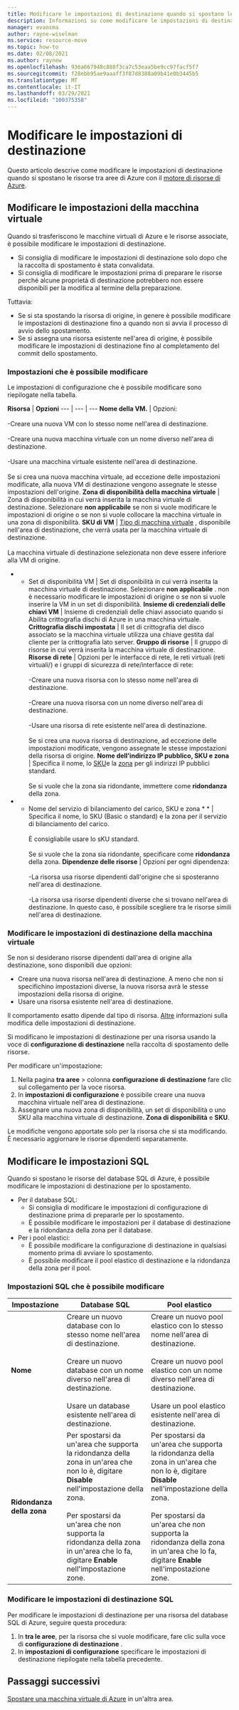 ```yaml
---
title: Modificare le impostazioni di destinazione quando si spostano le VM di Azure tra le aree con Azure Resource Mover
description: Informazioni su come modificare le impostazioni di destinazione quando si spostano le VM di Azure tra le aree con Azure Resource Mover.
manager: evansma
author: rayne-wiselman
ms.service: resource-move
ms.topic: how-to
ms.date: 02/08/2021
ms.author: raynew
ms.openlocfilehash: 936a667948c888f3ca7c53eaa5be9cc97facf5f7
ms.sourcegitcommit: f28ebb95ae9aaaff3f87d8388a09b41e0b3445b5
ms.translationtype: MT
ms.contentlocale: it-IT
ms.lasthandoff: 03/29/2021
ms.locfileid: "100375358"
---
```

# <a name="modify-destination-settings"></a>Modificare le impostazioni di destinazione

Questo articolo descrive come modificare le impostazioni di destinazione quando si spostano le risorse tra aree di Azure con il [motore di risorse di Azure](overview.md).


## <a name="modify-vm-settings"></a>Modificare le impostazioni della macchina virtuale

Quando si trasferiscono le macchine virtuali di Azure e le risorse associate, è possibile modificare le impostazioni di destinazione. 

- Si consiglia di modificare le impostazioni di destinazione solo dopo che la raccolta di spostamento è stata convalidata.
- Si consiglia di modificare le impostazioni prima di preparare le risorse perché alcune proprietà di destinazione potrebbero non essere disponibili per la modifica al termine della preparazione.

Tuttavia:
- Se si sta spostando la risorsa di origine, in genere è possibile modificare le impostazioni di destinazione fino a quando non si avvia il processo di avvio dello spostamento.
- Se si assegna una risorsa esistente nell'area di origine, è possibile modificare le impostazioni di destinazione fino al completamento del commit dello spostamento.

### <a name="settings-you-can-modify"></a>Impostazioni che è possibile modificare

Le impostazioni di configurazione che è possibile modificare sono riepilogate nella tabella.

**Risorsa** | **Opzioni** 
--- | --- | --- 
**Nome della VM.** | Opzioni:<br/><br/> -Creare una nuova VM con lo stesso nome nell'area di destinazione.<br/><br/> -Creare una nuova macchina virtuale con un nome diverso nell'area di destinazione.<br/><br/> -Usare una macchina virtuale esistente nell'area di destinazione.<br/><br/> Se si crea una nuova macchina virtuale, ad eccezione delle impostazioni modificate, alla nuova VM di destinazione vengono assegnate le stesse impostazioni dell'origine.
**Zona di disponibilità della macchina virtuale** | Zona di disponibilità in cui verrà inserita la macchina virtuale di destinazione. Selezionare **non applicabile** se non si vuole modificare le impostazioni di origine o se non si vuole collocare la macchina virtuale in una zona di disponibilità.
**SKU di VM** | [Tipo di macchina virtuale](https://azure.microsoft.com/pricing/details/virtual-machines/series/) , disponibile nell'area di destinazione, che verrà usata per la macchina virtuale di destinazione.<br/><br/> La macchina virtuale di destinazione selezionata non deve essere inferiore alla VM di origine.
* * Set di disponibilità VM | Set di disponibilità in cui verrà inserita la macchina virtuale di destinazione. Selezionare **non applicabile**  . non è necessario modificare le impostazioni di origine o se non si vuole inserire la VM in un set di disponibilità.
**Insieme di credenziali delle chiavi VM** | Insieme di credenziali delle chiavi associato quando si Abilita crittografia dischi di Azure in una macchina virtuale.
**Crittografia dischi impostata** | Il set di crittografia del disco associato se la macchina virtuale utilizza una chiave gestita dal cliente per la crittografia lato server.
**Gruppo di risorse** | Il gruppo di risorse in cui verrà inserita la macchina virtuale di destinazione.
**Risorse di rete** | Opzioni per le interfacce di rete, le reti virtuali (reti virtuali/) e i gruppi di sicurezza di rete/interfacce di rete:<br/><br/> -Creare una nuova risorsa con lo stesso nome nell'area di destinazione.<br/><br/> -Creare una nuova risorsa con un nome diverso nell'area di destinazione.<br/><br/> -Usare una risorsa di rete esistente nell'area di destinazione.<br/><br/> Se si crea una nuova risorsa di destinazione, ad eccezione delle impostazioni modificate, vengono assegnate le stesse impostazioni della risorsa di origine.
**Nome dell'indirizzo IP pubblico, SKU e zona** | Specifica il nome, lo [SKU](../virtual-network/public-ip-addresses.md#sku)e la [zona](../virtual-network/public-ip-addresses.md#standard) per gli indirizzi IP pubblici standard.<br/><br/> Se si vuole che la zona sia ridondante, immettere come **ridondanza** della zona.
* * Nome del servizio di bilanciamento del carico, SKU e zona * * | Specifica il nome, lo SKU (Basic o standard) e la zona per il servizio di bilanciamento del carico.<br/><br/> È consigliabile usare lo sKU standard.<br/><br/> Se si vuole che la zona sia ridondante, specificare come **ridondanza** della zona.
**Dipendenze delle risorse** | Opzioni per ogni dipendenza:<br/><br/>-La risorsa usa risorse dipendenti dall'origine che si sposteranno nell'area di destinazione.<br/><br/> -La risorsa usa risorse dipendenti diverse che si trovano nell'area di destinazione. In questo caso, è possibile scegliere tra le risorse simili nell'area di destinazione.

### <a name="edit-vm-destination-settings"></a>Modificare le impostazioni di destinazione della macchina virtuale

Se non si desiderano risorse dipendenti dall'area di origine alla destinazione, sono disponibili due opzioni:

- Creare una nuova risorsa nell'area di destinazione. A meno che non si specifichino impostazioni diverse, la nuova risorsa avrà le stesse impostazioni della risorsa di origine.
- Usare una risorsa esistente nell'area di destinazione.

Il comportamento esatto dipende dal tipo di risorsa. [Altre](modify-target-settings.md) informazioni sulla modifica delle impostazioni di destinazione.

Si modificano le impostazioni di destinazione per una risorsa usando la voce di **configurazione di destinazione** nella raccolta di spostamento delle risorse. 

Per modificare un'impostazione: 

1. Nella pagina **tra aree** > colonna **configurazione di destinazione** fare clic sul collegamento per la voce risorsa.
2. In **impostazioni di configurazione** è possibile creare una nuova macchina virtuale nell'area di destinazione.
3. Assegnare una nuova zona di disponibilità, un set di disponibilità o uno SKU alla macchina virtuale di destinazione. **Zona di disponibilità** e **SKU**.

Le modifiche vengono apportate solo per la risorsa che si sta modificando. È necessario aggiornare le risorse dipendenti separatamente.


## <a name="modify-sql-settings"></a>Modificare le impostazioni SQL

Quando si spostano le risorse del database SQL di Azure, è possibile modificare le impostazioni di destinazione per lo spostamento. 

- Per il database SQL:
    - Si consiglia di modificare le impostazioni di configurazione di destinazione prima di prepararle per lo spostamento.
    - È possibile modificare le impostazioni per il database di destinazione e la ridondanza della zona per il database.
- Per i pool elastici:
    -  È possibile modificare la configurazione di destinazione in qualsiasi momento prima di avviare lo spostamento.
    - È possibile modificare il pool elastico di destinazione e la ridondanza della zona per il pool. 

### <a name="sql-settings-you-can-modify"></a>Impostazioni SQL che è possibile modificare

**Impostazione** | **Database SQL** | **Pool elastico**
--- | --- | ---
**Nome** | Creare un nuovo database con lo stesso nome nell'area di destinazione.<br/><br/> Creare un nuovo database con un nome diverso nell'area di destinazione.<br/><br/> Usare un database esistente nell'area di destinazione. | Creare un nuovo pool elastico con lo stesso nome nell'area di destinazione.<br/><br/> Creare un nuovo pool elastico con un nome diverso nell'area di destinazione.<br/><br/> Usare un pool elastico esistente nell'area di destinazione.
**Ridondanza della zona** | Per spostarsi da un'area che supporta la ridondanza della zona in un'area che non lo è, digitare **Disable** nell'impostazione della zona.<br/><br/> Per spostarsi da un'area che non supporta la ridondanza della zona in un'area che lo fa, digitare **Enable** nell'impostazione zone. | Per spostarsi da un'area che supporta la ridondanza della zona in un'area che non lo è, digitare **Disable** nell'impostazione della zona.<br/><br/> Per spostarsi da un'area che non supporta la ridondanza della zona in un'area che lo fa, digitare **Enable** nell'impostazione zone.

### <a name="edit-sql-destination-settings"></a>Modificare le impostazioni di destinazione SQL

Per modificare le impostazioni di destinazione per una risorsa del database SQL di Azure, seguire questa procedura: 

1. In **tra le aree**, per la risorsa che si vuole modificare, fare clic sulla voce di **configurazione di destinazione** .
2. In **impostazioni di configurazione** specificare le impostazioni di destinazione riepilogate nella tabella precedente.

## <a name="next-steps"></a>Passaggi successivi

[Spostare una macchina virtuale di Azure](tutorial-move-region-virtual-machines.md) in un'altra area.
